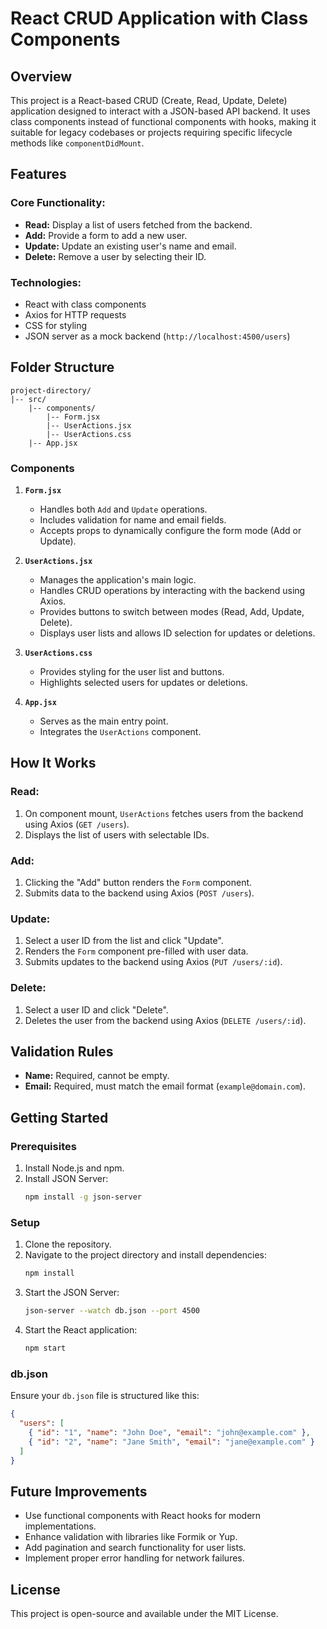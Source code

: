# React CRUD Application with Class Components

## Overview
This project is a React-based CRUD (Create, Read, Update, Delete) application designed to interact with a JSON-based API backend. It uses class components instead of functional components with hooks, making it suitable for legacy codebases or projects requiring specific lifecycle methods like `componentDidMount`.

## Features

### Core Functionality:
- **Read:** Display a list of users fetched from the backend.
- **Add:** Provide a form to add a new user.
- **Update:** Update an existing user's name and email.
- **Delete:** Remove a user by selecting their ID.

### Technologies:
- React with class components
- Axios for HTTP requests
- CSS for styling
- JSON server as a mock backend (`http://localhost:4500/users`)

## Folder Structure

```
project-directory/
|-- src/
    |-- components/
        |-- Form.jsx
        |-- UserActions.jsx
        |-- UserActions.css
    |-- App.jsx
```

### Components
1. **`Form.jsx`**
   - Handles both `Add` and `Update` operations.
   - Includes validation for name and email fields.
   - Accepts props to dynamically configure the form mode (Add or Update).

2. **`UserActions.jsx`**
   - Manages the application's main logic.
   - Handles CRUD operations by interacting with the backend using Axios.
   - Provides buttons to switch between modes (Read, Add, Update, Delete).
   - Displays user lists and allows ID selection for updates or deletions.

3. **`UserActions.css`**
   - Provides styling for the user list and buttons.
   - Highlights selected users for updates or deletions.

4. **`App.jsx`**
   - Serves as the main entry point.
   - Integrates the `UserActions` component.

## How It Works

### Read:
1. On component mount, `UserActions` fetches users from the backend using Axios (`GET /users`).
2. Displays the list of users with selectable IDs.

### Add:
1. Clicking the "Add" button renders the `Form` component.
2. Submits data to the backend using Axios (`POST /users`).

### Update:
1. Select a user ID from the list and click "Update".
2. Renders the `Form` component pre-filled with user data.
3. Submits updates to the backend using Axios (`PUT /users/:id`).

### Delete:
1. Select a user ID and click "Delete".
2. Deletes the user from the backend using Axios (`DELETE /users/:id`).

## Validation Rules
- **Name:** Required, cannot be empty.
- **Email:** Required, must match the email format (`example@domain.com`).

## Getting Started

### Prerequisites
1. Install Node.js and npm.
2. Install JSON Server:
   ```bash
   npm install -g json-server
   ```

### Setup
1. Clone the repository.
2. Navigate to the project directory and install dependencies:
   ```bash
   npm install
   ```
3. Start the JSON Server:
   ```bash
   json-server --watch db.json --port 4500
   ```
4. Start the React application:
   ```bash
   npm start
   ```

### db.json
Ensure your `db.json` file is structured like this:
```json
{
  "users": [
    { "id": "1", "name": "John Doe", "email": "john@example.com" },
    { "id": "2", "name": "Jane Smith", "email": "jane@example.com" }
  ]
}
```

## Future Improvements
- Use functional components with React hooks for modern implementations.
- Enhance validation with libraries like Formik or Yup.
- Add pagination and search functionality for user lists.
- Implement proper error handling for network failures.

## License
This project is open-source and available under the MIT License.

